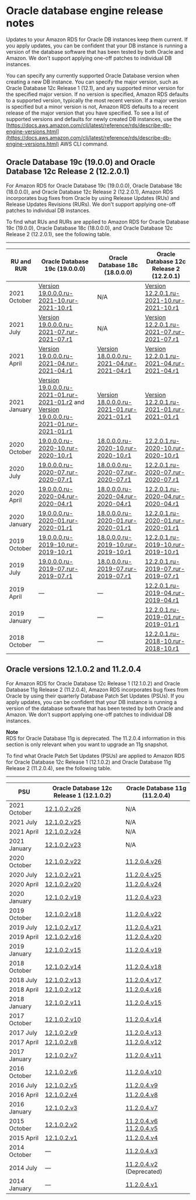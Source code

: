 # Oracle database engine release notes<a name="Appendix.Oracle.PatchComposition"></a>

Updates to your Amazon RDS for Oracle DB instances keep them current\. If you apply updates, you can be confident that your DB instance is running a version of the database software that has been tested by both Oracle and Amazon\. We don't support applying one\-off patches to individual DB instances\.

You can specify any currently supported Oracle Database version when creating a new DB instance\. You can specify the major version, such as Oracle Database 12c Release 1 \(12\.1\), and any supported minor version for the specified major version\. If no version is specified, Amazon RDS defaults to a supported version, typically the most recent version\. If a major version is specified but a minor version is not, Amazon RDS defaults to a recent release of the major version that you have specified\. To see a list of supported versions and defaults for newly created DB instances, use the [https://docs.aws.amazon.com/cli/latest/reference/rds/describe-db-engine-versions.html](https://docs.aws.amazon.com/cli/latest/reference/rds/describe-db-engine-versions.html) AWS CLI command\.

## Oracle Database 19c \(19\.0\.0\) and Oracle Database 12c Release 2 \(12\.2\.0\.1\)<a name="Appendix.Oracle.PatchComposition.180-122"></a>

For Amazon RDS for Oracle Database 19c \(19\.0\.0\.0\), Oracle Database 18c \(18\.0\.0\.0\), and Oracle Database 12c Release 2 \(12\.2\.0\.1\), Amazon RDS incorporates bug fixes from Oracle by using Release Updates \(RUs\) and Release Updates Revisions \(RURs\)\. We don't support applying one\-off patches to individual DB instances\.

To find what RUs and RURs are applied to Amazon RDS for Oracle Database 19c \(19\.0\.0\), Oracle Database 18c \(18\.0\.0\.0\), and Oracle Database 12c Release 2 \(12\.2\.0\.1\), see the following table\.


****  

|  RU and RUR  |  Oracle Database 19c \(19\.0\.0\.0\)  |  Oracle Database 18c \(18\.0\.0\.0\)  |  Oracle Database 12c Release 2 \(12\.2\.0\.1\)  | 
| --- | --- | --- | --- | 
|  2021 October  |  [Version 19\.0\.0\.0\.ru\-2021\-10\.rur\-2021\-10\.r1](Appendix.Oracle.RU-RUR.19.0.0.0.md#Appendix.Oracle.RU-RUR.19.0.0.0.ru-2021-10.rur-2021-10.r1)  |  N/A  |  [Version 12\.2\.0\.1\.ru\-2021\-10\.rur\-2021\-10\.r1](Appendix.Oracle.RU-RUR.12.2.0.1.md#Appendix.Oracle.RU-RUR.12.2.0.1.ru-2021-10.rur-2021-10.r1)  | 
|  2021 July  |  [Version 19\.0\.0\.0\.ru\-2021\-07\.rur\-2021\-07\.r1](Appendix.Oracle.RU-RUR.19.0.0.0.md#Appendix.Oracle.RU-RUR.19.0.0.0.ru-2021-07.rur-2021-07.r1)  |  N/A  |  [Version 12\.2\.0\.1\.ru\-2021\-07\.rur\-2021\-07\.r1](Appendix.Oracle.RU-RUR.12.2.0.1.md#Appendix.Oracle.RU-RUR.12.2.0.1.ru-2021-07.rur-2021-07.r1)  | 
|  2021 April  |  [Version 19\.0\.0\.0\.ru\-2021\-04\.rur\-2021\-04\.r1](Appendix.Oracle.RU-RUR.19.0.0.0.md#Appendix.Oracle.RU-RUR.19.0.0.0.ru-2021-04.rur-2021-04.r1)  |  [Version 18\.0\.0\.0\.ru\-2021\-04\.rur\-2021\-04\.r1](Appendix.Oracle.RU-RUR.18.0.0.0.md#Appendix.Oracle.RU-RUR.18.0.0.0.ru-2021-04.rur-2021-04.r1)  |  [Version 12\.2\.0\.1\.ru\-2021\-04\.rur\-2021\-04\.r1](Appendix.Oracle.RU-RUR.12.2.0.1.md#Appendix.Oracle.RU-RUR.12.2.0.1.ru-2021-04.rur-2021-04.r1)  | 
|  2021 January  |  [Version 19\.0\.0\.0\.ru\-2021\-01\.rur\-2021\-01\.r2](Appendix.Oracle.RU-RUR.19.0.0.0.md#Appendix.Oracle.RU-RUR.19.0.0.0.ru-2021-01.rur-2021-01.r2) and [Version 19\.0\.0\.0\.ru\-2021\-01\.rur\-2021\-01\.r1](Appendix.Oracle.RU-RUR.19.0.0.0.md#Appendix.Oracle.RU-RUR.19.0.0.0.ru-2021-01.rur-2021-01.r1)  |  [Version 18\.0\.0\.0\.ru\-2021\-01\.rur\-2021\-01\.r1](Appendix.Oracle.RU-RUR.18.0.0.0.md#Appendix.Oracle.RU-RUR.18.0.0.0.ru-2021-01.rur-2021-01.r1)  |  [Version 12\.2\.0\.1\.ru\-2021\-01\.rur\-2021\-01\.r1](Appendix.Oracle.RU-RUR.12.2.0.1.md#Appendix.Oracle.RU-RUR.12.2.0.1.ru-2021-01.rur-2021-01.r1)  | 
|  2020 October  |  [19\.0\.0\.0\.ru\-2020\-10\.rur\-2020\-10\.r1](Appendix.Oracle.RU-RUR.19.0.0.0.md#Appendix.Oracle.RU-RUR.19.0.0.0.ru-2020-10.rur-2020-10.r1)  |  [18\.0\.0\.0\.ru\-2020\-10\.rur\-2020\-10\.r1](Appendix.Oracle.RU-RUR.18.0.0.0.md#Appendix.Oracle.RU-RUR.18.0.0.0.ru-2020-10.rur-2020-10.r1)  |  [12\.2\.0\.1\.ru\-2020\-10\.rur\-2020\-10\.r1](Appendix.Oracle.RU-RUR.12.2.0.1.md#Appendix.Oracle.RU-RUR.12.2.0.1.ru-2020-10.rur-2020-10.r1)  | 
|  2020 July  |  [19\.0\.0\.0\.ru\-2020\-07\.rur\-2020\-07\.r1](Appendix.Oracle.RU-RUR.19.0.0.0.md#Appendix.Oracle.RU-RUR.19.0.0.0.ru-2020-07.rur-2020-07.r1)  |  [18\.0\.0\.0\.ru\-2020\-07\.rur\-2020\-07\.r1](Appendix.Oracle.RU-RUR.18.0.0.0.md#Appendix.Oracle.RU-RUR.18.0.0.0.ru-2020-07.rur-2020-07.r1)  |  [12\.2\.0\.1\.ru\-2020\-07\.rur\-2020\-07\.r1](Appendix.Oracle.RU-RUR.12.2.0.1.md#Appendix.Oracle.RU-RUR.12.2.0.1.ru-2020-07.rur-2020-07.r1)  | 
|  2020 April  |  [19\.0\.0\.0\.ru\-2020\-04\.rur\-2020\-04\.r1](Appendix.Oracle.RU-RUR.19.0.0.0.md#Appendix.Oracle.RU-RUR.19.0.0.0.ru-2020-04.rur-2020-04.r1)  |  [18\.0\.0\.0\.ru\-2020\-04\.rur\-2020\-04\.r1](Appendix.Oracle.RU-RUR.18.0.0.0.md#Appendix.Oracle.RU-RUR.18.0.0.0.ru-2020-04.rur-2020-04.r1)  |  [12\.2\.0\.1\.ru\-2020\-04\.rur\-2020\-04\.r1](Appendix.Oracle.RU-RUR.12.2.0.1.md#Appendix.Oracle.RU-RUR.12.2.0.1.ru-2020-04.rur-2020-04.r1)  | 
|  2020 January  |  [19\.0\.0\.0\.ru\-2020\-01\.rur\-2020\-01\.r1](Appendix.Oracle.RU-RUR.19.0.0.0.md#Appendix.Oracle.RU-RUR.19.0.0.0.ru-2020-01.rur-2020-01.r1)  |  [18\.0\.0\.0\.ru\-2020\-01\.rur\-2020\-01\.r1](Appendix.Oracle.RU-RUR.18.0.0.0.md#Appendix.Oracle.RU-RUR.18.0.0.0.ru-2020-01.rur-2020-01.r1)  |  [12\.2\.0\.1\.ru\-2020\-01\.rur\-2020\-01\.r1](Appendix.Oracle.RU-RUR.12.2.0.1.md#Appendix.Oracle.RU-RUR.12.2.0.1.ru-2020-01.rur-2020-01.r1)  | 
|  2019 October  |  [19\.0\.0\.0\.ru\-2019\-10\.rur\-2019\-10\.r1](Appendix.Oracle.RU-RUR.19.0.0.0.md#Appendix.Oracle.RU-RUR.19.0.0.0.ru-2019-10.rur-2019-10.r1)  |  [18\.0\.0\.0\.ru\-2019\-10\.rur\-2019\-10\.r1](Appendix.Oracle.RU-RUR.18.0.0.0.md#Appendix.Oracle.RU-RUR.18.0.0.0.ru-2019-10.rur-2019-10.r1)  |  [12\.2\.0\.1\.ru\-2019\-10\.rur\-2019\-10\.r1](Appendix.Oracle.RU-RUR.12.2.0.1.md#Appendix.Oracle.RU-RUR.12.2.0.1.ru-2019-10.rur-2019-10.r1)  | 
|  2019 July  |  [19\.0\.0\.0\.ru\-2019\-07\.rur\-2019\-07\.r1](Appendix.Oracle.RU-RUR.19.0.0.0.md#Appendix.Oracle.RU-RUR.19.0.0.0.ru-2019-07.rur-2019-07.r1)  |  [18\.0\.0\.0\.ru\-2019\-07\.rur\-2019\-07\.r1](Appendix.Oracle.RU-RUR.18.0.0.0.md#Appendix.Oracle.RU-RUR.18.0.0.0.ru-2019-07.rur-2019-07.r1)  |  [12\.2\.0\.1\.ru\-2019\-07\.rur\-2019\-07\.r1](Appendix.Oracle.RU-RUR.12.2.0.1.md#Appendix.Oracle.RU-RUR.12.2.0.1.ru-2019-07.rur-2019-07.r1)  | 
|  2019 April  |  —  |  —  |  [12\.2\.0\.1\.ru\-2019\-04\.rur\-2019\-04\.r1](Appendix.Oracle.RU-RUR.12.2.0.1.md#Appendix.Oracle.RU-RUR.12.2.0.1.ru-2019-04.rur-2019-04.r1)  | 
|  2019 January  |  —  |  —  |  [12\.2\.0\.1\.ru\-2019\-01\.rur\-2019\-01\.r1](Appendix.Oracle.RU-RUR.12.2.0.1.md#Appendix.Oracle.RU-RUR.12.2.0.1.ru-2019-01.rur-2019-01.r1)  | 
|  2018 October  |  —  |  —  |  [12\.2\.0\.1\.ru\-2018\-10\.rur\-2018\-10\.r1](Appendix.Oracle.RU-RUR.12.2.0.1.md#Appendix.Oracle.RU-RUR.12.2.0.1.ru-2018-10.rur-2018-10.r1)  | 

## Oracle versions 12\.1\.0\.2 and 11\.2\.0\.4<a name="Appendix.Oracle.PatchComposition.121-112"></a>

For Amazon RDS for Oracle Database 12c Release 1 \(12\.1\.0\.2\) and Oracle Database 11g Release 2 \(11\.2\.0\.4\), Amazon RDS incorporates bug fixes from Oracle by using their quarterly Database Patch Set Updates \(PSUs\)\. If you apply updates, you can be confident that your DB instance is running a version of the database software that has been tested by both Oracle and Amazon\. We don't support applying one\-off patches to individual DB instances\.

**Note**  
RDS for Oracle Database 11g is deprecated\. The 11\.2\.0\.4 information in this section is only relevant when you want to upgrade an 11g snapshot\.

To find what Oracle Patch Set Updates \(PSUs\) are applied to Amazon RDS for Oracle Database 12c Release 1 \(12\.1\.0\.2\) and Oracle Database 11g Release 2 \(11\.2\.0\.4\), see the following table\. 


****  

|  PSU  |  Oracle Database 12c Release 1 \(12\.1\.0\.2\)  |  Oracle Database 11g \(11\.2\.0\.4\)  | 
| --- | --- | --- | 
|  2021 October  |  [12\.1\.0\.2\.v26](Appendix.Oracle.PatchComposition.12.1.0.2.md#Appendix.Oracle.PatchComposition.12.1.0.2.v26)  |  N/A  | 
|  2021 July  |  [12\.1\.0\.2\.v25](Appendix.Oracle.PatchComposition.12.1.0.2.md#Appendix.Oracle.PatchComposition.12.1.0.2.v25)  |  N/A  | 
|  2021 April  |  [12\.1\.0\.2\.v24](Appendix.Oracle.PatchComposition.12.1.0.2.md#Appendix.Oracle.PatchComposition.12.1.0.2.v24)  |  N/A  | 
|  2021 January  |  [12\.1\.0\.2\.v23](Appendix.Oracle.PatchComposition.12.1.0.2.md#Appendix.Oracle.PatchComposition.12.1.0.2.v23)  |  N/A  | 
|  2020 October  |  [12\.1\.0\.2\.v22](Appendix.Oracle.PatchComposition.12.1.0.2.md#Appendix.Oracle.PatchComposition.12.1.0.2.v22)  |  [11\.2\.0\.4\.v26](Appendix.Oracle.PatchComposition.11.2.0.4.md#Appendix.Oracle.PatchComposition.11.2.0.4.v26)  | 
|  2020 July  |  [12\.1\.0\.2\.v21](Appendix.Oracle.PatchComposition.12.1.0.2.md#Appendix.Oracle.PatchComposition.12.1.0.2.v21)  |  [11\.2\.0\.4\.v25](Appendix.Oracle.PatchComposition.11.2.0.4.md#Appendix.Oracle.PatchComposition.11.2.0.4.v25)  | 
|  2020 April  |  [12\.1\.0\.2\.v20](Appendix.Oracle.PatchComposition.12.1.0.2.md#Appendix.Oracle.PatchComposition.12.1.0.2.v20)  |  [11\.2\.0\.4\.v24](Appendix.Oracle.PatchComposition.11.2.0.4.md#Appendix.Oracle.PatchComposition.11.2.0.4.v24)  | 
|  2020 January  |  [12\.1\.0\.2\.v19](Appendix.Oracle.PatchComposition.12.1.0.2.md#Appendix.Oracle.PatchComposition.12.1.0.2.v19)  |  [11\.2\.0\.4\.v23](Appendix.Oracle.PatchComposition.11.2.0.4.md#Appendix.Oracle.PatchComposition.11.2.0.4.v23)  | 
|  2019 October  |  [12\.1\.0\.2\.v18](Appendix.Oracle.PatchComposition.12.1.0.2.md#Appendix.Oracle.PatchComposition.12.1.0.2.v18)  |  [11\.2\.0\.4\.v22](Appendix.Oracle.PatchComposition.11.2.0.4.md#Appendix.Oracle.PatchComposition.11.2.0.4.v22)  | 
|  2019 July  |  [12\.1\.0\.2\.v17](Appendix.Oracle.PatchComposition.12.1.0.2.md#Appendix.Oracle.PatchComposition.12.1.0.2.v17)  |  [11\.2\.0\.4\.v21](Appendix.Oracle.PatchComposition.11.2.0.4.md#Appendix.Oracle.PatchComposition.11.2.0.4.v21)  | 
|  2019 April  |  [12\.1\.0\.2\.v16](Appendix.Oracle.PatchComposition.12.1.0.2.md#Appendix.Oracle.PatchComposition.12.1.0.2.v16)  |  [11\.2\.0\.4\.v20](Appendix.Oracle.PatchComposition.11.2.0.4.md#Appendix.Oracle.PatchComposition.11.2.0.4.v20)  | 
|  2019 January  |  [12\.1\.0\.2\.v15](Appendix.Oracle.PatchComposition.12.1.0.2.md#Appendix.Oracle.PatchComposition.12.1.0.2.v15)  |  [11\.2\.0\.4\.v19](Appendix.Oracle.PatchComposition.11.2.0.4.md#Appendix.Oracle.PatchComposition.11.2.0.4.v19)  | 
|  2018 October  |  [12\.1\.0\.2\.v14](Appendix.Oracle.PatchComposition.12.1.0.2.md#Appendix.Oracle.PatchComposition.12.1.0.2.v14)  |  [11\.2\.0\.4\.v18](Appendix.Oracle.PatchComposition.11.2.0.4.md#Appendix.Oracle.PatchComposition.11.2.0.4.v18)  | 
|  2018 July  |  [12\.1\.0\.2\.v13](Appendix.Oracle.PatchComposition.12.1.0.2.md#Appendix.Oracle.PatchComposition.12.1.0.2.v13)  |  [11\.2\.0\.4\.v17](Appendix.Oracle.PatchComposition.11.2.0.4.md#Appendix.Oracle.PatchComposition.11.2.0.4.v17)  | 
|  2018 April  |  [12\.1\.0\.2\.v12](Appendix.Oracle.PatchComposition.12.1.0.2.md#Appendix.Oracle.PatchComposition.12.1.0.2.v12)  |  [11\.2\.0\.4\.v16](Appendix.Oracle.PatchComposition.11.2.0.4.md#Appendix.Oracle.PatchComposition.11.2.0.4.v16)  | 
|  2018 January  |  [12\.1\.0\.2\.v11](Appendix.Oracle.PatchComposition.12.1.0.2.md#Appendix.Oracle.PatchComposition.12.1.0.2.v11)  |  [11\.2\.0\.4\.v15](Appendix.Oracle.PatchComposition.11.2.0.4.md#Appendix.Oracle.PatchComposition.11.2.0.4.v15)  | 
|  2017 October  |  [12\.1\.0\.2\.v10](Appendix.Oracle.PatchComposition.12.1.0.2.md#Appendix.Oracle.PatchComposition.12.1.0.2.v10)  |  [11\.2\.0\.4\.v14](Appendix.Oracle.PatchComposition.11.2.0.4.md#Appendix.Oracle.PatchComposition.11.2.0.4.v14)  | 
|  2017 July  |  [12\.1\.0\.2\.v9](Appendix.Oracle.PatchComposition.12.1.0.2.md#Appendix.Oracle.PatchComposition.12.1.0.2.v9)  |  [11\.2\.0\.4\.v13](Appendix.Oracle.PatchComposition.11.2.0.4.md#Appendix.Oracle.PatchComposition.11.2.0.4.v13)  | 
|  2017 April  |  [12\.1\.0\.2\.v8](Appendix.Oracle.PatchComposition.12.1.0.2.md#Appendix.Oracle.PatchComposition.12.1.0.2.v8)  |  [11\.2\.0\.4\.v12](Appendix.Oracle.PatchComposition.11.2.0.4.md#Appendix.Oracle.PatchComposition.11.2.0.4.v12)  | 
|  2017 January  |  [12\.1\.0\.2\.v7](Appendix.Oracle.PatchComposition.12.1.0.2.md#Appendix.Oracle.PatchComposition.12.1.0.2.v7)  |  [11\.2\.0\.4\.v11](Appendix.Oracle.PatchComposition.11.2.0.4.md#Appendix.Oracle.PatchComposition.11.2.0.4.v11)  | 
|  2016 October  |  [12\.1\.0\.2\.v6](Appendix.Oracle.PatchComposition.12.1.0.2.md#Appendix.Oracle.PatchComposition.12.1.0.2.v6)  |  [11\.2\.0\.4\.v10](Appendix.Oracle.PatchComposition.11.2.0.4.md#Appendix.Oracle.PatchComposition.11.2.0.4.v10)  | 
|  2016 July  |  [12\.1\.0\.2\.v5](Appendix.Oracle.PatchComposition.12.1.0.2.md#Appendix.Oracle.PatchComposition.12.1.0.2.v5)  |  [11\.2\.0\.4\.v9](Appendix.Oracle.PatchComposition.11.2.0.4.md#Appendix.Oracle.PatchComposition.11.2.0.4.v9)  | 
|  2016 April  |  [12\.1\.0\.2\.v4](Appendix.Oracle.PatchComposition.12.1.0.2.md#Appendix.Oracle.PatchComposition.12.1.0.2.v4)  |  [11\.2\.0\.4\.v8](Appendix.Oracle.PatchComposition.11.2.0.4.md#Appendix.Oracle.PatchComposition.11.2.0.4.v8)  | 
|  2016 January  |  [12\.1\.0\.2\.v3](Appendix.Oracle.PatchComposition.12.1.0.2.md#Appendix.Oracle.PatchComposition.12.1.0.2.v3)  |  [11\.2\.0\.4\.v7](Appendix.Oracle.PatchComposition.11.2.0.4.md#Appendix.Oracle.PatchComposition.11.2.0.4.v7)  | 
|  2015 October  |  [12\.1\.0\.2\.v2](Appendix.Oracle.PatchComposition.12.1.0.2.md#Appendix.Oracle.PatchComposition.12.1.0.2.v2)  |  [11\.2\.0\.4\.v6](Appendix.Oracle.PatchComposition.11.2.0.4.md#Appendix.Oracle.PatchComposition.11.2.0.4.v6) [11\.2\.0\.4\.v5](Appendix.Oracle.PatchComposition.11.2.0.4.md#Appendix.Oracle.PatchComposition.11.2.0.4.v5)  | 
|  2015 April  |  [12\.1\.0\.2\.v1](Appendix.Oracle.PatchComposition.12.1.0.2.md#Appendix.Oracle.PatchComposition.12.1.0.2.v1)  |  [11\.2\.0\.4\.v4](Appendix.Oracle.PatchComposition.11.2.0.4.md#Appendix.Oracle.PatchComposition.11.2.0.4.v4)  | 
|  2014 October  |  —  |  [11\.2\.0\.4\.v3](Appendix.Oracle.PatchComposition.11.2.0.4.md#Appendix.Oracle.PatchComposition.11.2.0.4.v3)  | 
|  2014 July  |  —  |  [11\.2\.0\.4\.v2](Appendix.Oracle.PatchComposition.11.2.0.4.md#Appendix.Oracle.PatchComposition.11.2.0.4.v2) \(Deprecated\)  | 
|  2014 January  |  —  |  [11\.2\.0\.4\.v1](Appendix.Oracle.PatchComposition.11.2.0.4.md#Appendix.Oracle.PatchComposition.11.2.0.4.v1)  | 